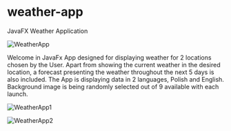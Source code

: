 # weather-app
JavaFX Weather Application

![WeatherApp](https://user-images.githubusercontent.com/75435412/131027548-877bee1a-a291-442b-b124-1b23d5ace607.JPG)

Welcome in JavaFx App designed for displaying weather for 2 locations chosen by the User. Apart from showing the current weather in the desired location, 
a forecast presenting the weather throughout the next 5 days is also included. The App is displaying data in 2 languages, Polish and English. 
Background image is being randomly selected out of 9 available with each launch.

![WeatherApp1](https://user-images.githubusercontent.com/75435412/131184525-caba81ef-6715-404b-aea5-cccd5d6256e8.JPG)

![WeatherApp2](https://user-images.githubusercontent.com/75435412/132030824-8db88b67-c976-4c85-8492-7cdf7e1afcc9.JPG)
